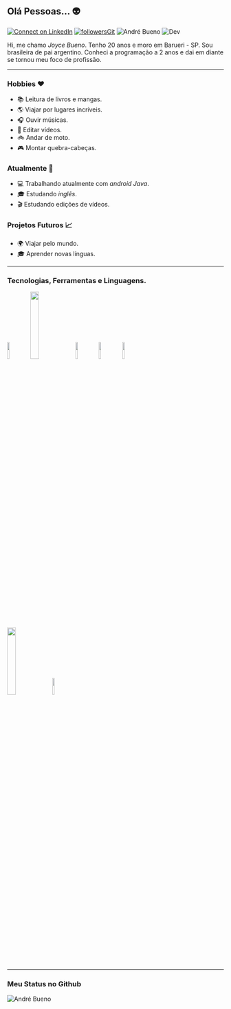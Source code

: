 ## Olá Pessoas... 👽

[![Connect on LinkedIn](https://img.shields.io/badge/--linkedin?label=LinkedIn&logo=LinkedIn&style=social)](https://www.linkedin.com/in/andrebuenowork/) [![followersGit](https://img.shields.io/github/followers/joycebueno?style=social)](https://github.com/buenoworks) <img src="https://komarev.com/ghpvc/?username=buenoworks&label=Profile%20views&color=0e75b6&style=social" alt="André Bueno" /> ![Dev](https://img.shields.io/badge/Dev-AndréBueno-orange)

Hi, me chamo *Joyce Bueno*. Tenho 20 anos e moro em Barueri - SP. Sou brasileira de pai argentino. Conheci a programação a 2 anos e dai em diante se tornou meu foco de profissão.
<hr/>

### Hobbies ❤️
- 📚 Leitura de livros e mangas.
- 🌎 Viajar por lugares incríveis.
- 🎧 Ouvir músicas.
- 🎥 Editar vídeos.
- 🚲 Andar de moto.
- 🎮 Montar quebra-cabeças.  
### Atualmente 📌
- 💻 Trabalhando atualmente com *android Java*.
- 🎓 Estudando *inglês*.
- 🎬 Estudando edições de vídeos.

### Projetos Futuros 📈
- 🌍 Viajar pelo mundo.
- 🎓 Aprender novas línguas.

<hr/>

### Tecnologias, Ferramentas e Linguagens.
<code><img width="10%" src="https://www.vectorlogo.zone/logos/visualstudio_code/visualstudio_code-ar21.svg"></code>  <code><img width="20%" src="https://www.vectorlogo.zone/logos/git-scm/git-scm-ar21.svg"></code> <code><img width="10%" src="https://www.vectorlogo.zone/logos/github/github-ar21.svg"></code> <code><img width="10%" src="https://www.vectorlogo.zone/logos/java/java-ar21.svg"></code> <code><img width="10%" src="https://www.vectorlogo.zone/logos/w3_html5/w3_html5-ar21.svg"> </code> <code><img width="20%" src="https://www.vectorlogo.zone/logos/android/android-ar21.svg"></code> <code><img width="10%" src="https://www.vectorlogo.zone/logos/commonmark/commonmark-ar21.svg"></code>
<hr/>

### Meu Status no Github
<img align="center" src="https://github-readme-stats.vercel.app/api?username=buenoworks&show_icons=true&locale=en" alt="André Bueno" />
